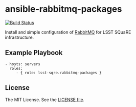 ansible-rabbitmq-packages
=========================

[![Build Status](https://travis-ci.org/lsst-sqre/ansible-rabbitmq-packages.svg?branch=master)](https://travis-ci.org/lsst-sqre/ansible-rabbitmq-packages)

Install and simple configuration of [RabbitMQ](https://www.rabbitmq.com/) for LSST SQuaRE infrastructure.


Example Playbook
----------------

    - hosts: servers
      roles:
         - { role: lsst-sqre.rabbitmq-packages }

License
-------

The MIT License. See the [LICENSE file](https://github.com/lsst-sqre/ansible-rabbitmq-packages/blob/master/LICENSE).
